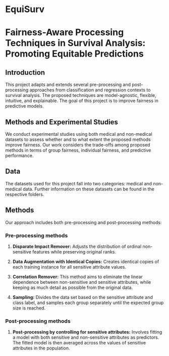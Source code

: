 # EquiSurv
# Fairness-Aware Processing Techniques in Survival Analysis: Promoting Equitable Predictions

## Introduction
This project adapts and extends several pre-processing and post-processing approaches from classification and regression contexts to survival analysis. The proposed techniques are model-agnostic, flexible, intuitive, and explainable. The goal of this project is to improve fairness in predictive models.

## Methods and Experimental Studies
We conduct experimental studies using both medical and non-medical datasets to assess whether and to what extent the proposed methods improve fairness. Our work considers the trade-offs among proposed methods in terms of group fairness, individual fairness, and predictive performance.

## Data 
The datasets used for this project fall into two categories: medical and non-medical data. Further information on these datasets can be found in the respective folders. 

## Methods

Our approach includes both pre-processing and post-processing methods:

### Pre-processing methods
1. **Disparate Impact Remover:** Adjusts the distribution of ordinal non-sensitive features while preserving original ranks.
2. **Data Augmentation with Identical Copies:** Creates identical copies of each training instance for all sensitive attribute values.
3. **Correlation Remover:** This method aims to eliminate the linear dependence between non-sensitive and sensitive attributes, while keeping as much detail as possible from the original data. 

4. **Sampling:** Divides the data set based on the sensitive attribute and class label, and samples each group separately until the expected group size is reached.

### Post-processing methods
1. **Post-processing by controlling for sensitive attributes:** Involves fitting a model with both sensitive and non-sensitive attributes as predictors. The fitted model is then averaged across the values of sensitive attributes in the population.

